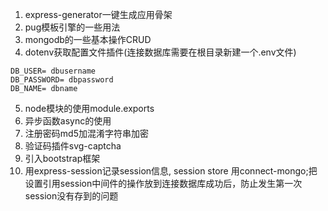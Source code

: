 1. express-generator一键生成应用骨架
2. pug模板引擎的一些用法
3. mongodb的一些基本操作CRUD
4. dotenv获取配置文件插件(连接数据库需要在根目录新建一个.env文件)
````
DB_USER= dbusername
DB_PASSWORD= dbpassword
DB_NAME= dbname

````
5. node模块的使用module.exports
6. 异步函数async的使用
7. 注册密码md5加混淆字符串加密
8. 验证码插件svg-captcha
9. 引入bootstrap框架
10. 用express-session记录session信息, session store 用connect-mongo;把设置引用session中间件的操作放到连接数据库成功后，防止发生第一次session没有存到的问题
